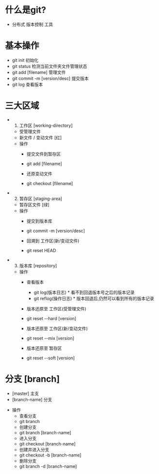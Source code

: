 # 什么是git?
  - 分布式 版本控制 工具

# 基本操作
  - git init 初始化
  - git status 检测当前文件夹文件管理状态
  - git add [filename] 管理文件
  - git commit -m [version/desc] 提交版本
  - git log 查看版本

# 三大区域
  - 1. 工作区 [working-directory]
    - 受管理文件
    - 新文件 / 变动文件 [红]
    * 操作
      - 提交文件到暂存区
      - git add [filename]

      - 还原变动文件
      - git checkout [filename]

  - 2. 暂存区 [staging-area]
    - 暂存区文件 [绿]
    * 操作
      - 提交到版本库
      - git commit -m [version/desc]

      - 回溯到 工作区(新/变动文件)
      - git reset HEAD

  - 3. 版本库 [repository]
    * 操作
      - 查看版本
        - git log(版本日志) * 看不到回退版本号之后的版本记录
        - git reflog(操作日志) * 版本回退后,仍然可以看到所有的版本记录

      - 版本还原至 工作区(受管理文件)
      - git reset --hard [version]

      - 版本还原至 工作区(新/变动文件)
      - git reset --mix [version]

      - 版本还原至 暂存区
      - git reset --soft [version]

# 分支 [branch]
  - [master] 主支
  - [branch-name] 分支

  * 操作
    - 查看分支
    - git branch
    - 创建分支
    - git branch [branch-name]
    - 进入分支
    - git checkout [branch-name]
    - 创建并进入分支
    - git checkout -b [branch-name]
    - 删除分支
    - git branch -d [branch-name]